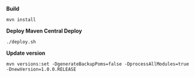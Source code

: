 **Build**
 
 ```shell script
mvn install
```
 
**Deploy Maven Central Deploy**
```shell script
./deploy.sh
```

**Update version**
```shell script
mvn versions:set -DgenerateBackupPoms=false -DprocessAllModules=true  -DnewVersion=1.0.0.RELEASE
```

